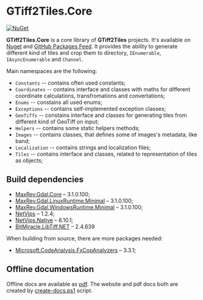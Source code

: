 # GTiff2Tiles.Core

[![NuGet](https://img.shields.io/nuget/v/GTiff2Tiles.svg)](https://www.nuget.org/packages/GTiff2Tiles/)

**GTiff2Tiles.Core** is a core library of **GTiff2Tiles** projects. It's available on [Nuget](https://www.nuget.org/packages/GTiff2Tiles/) and [GitHub Packages Feed](https://github.com/Gigas002/GTiff2Tiles/packages). It provides the ability to generate different kind of tiles and crop them to directory, `IEnumerable`, `IAsyncEnumerable` and `Channel`.

Main namespaces are the following:

- `Constants` -- contains often used constants;
- `Coordinates` -- contains interface and classes with maths for different coordinate calculations, transfromations and convertations;
- `Enums` -- constains all used enums;
- `Exceptions` -- contains self-implemented exception classes;
- `GeoTiffs` -- constains interface and classes for generating tiles from different kind of GeoTiff on input;
- `Helpers` -- contains some static helpers methods;
- `Images` -- contains classes, that defines some of images's metadata, like band;
- `Localization` -- contains strings and localization files;
- `Tiles` -- contains interface and classes, related to representation of tiles as objects;

## Build dependencies

- [MaxRev.Gdal.Core](https://www.nuget.org/packages/MaxRev.Gdal.Core/) – 3.1.0.100;
- [MaxRev.Gdal.LinuxRuntime.Minimal](https://www.nuget.org/packages/MaxRev.Gdal.LinuxRuntime.Minimal/) – 3.1.0.100;
- [MaxRev.Gdal.WindowsRuntime.Minimal](https://www.nuget.org/packages/MaxRev.Gdal.WindowsRuntime.Minimal/) – 3.1.0.100;
- [NetVips](https://www.nuget.org/packages/NetVips/) – 1.2.4;
- [NetVips.Native](https://www.nuget.org/packages/NetVips.Native/) – 8.10.1;
- [BitMiracle.LibTiff.NET](https://www.nuget.org/packages/BitMiracle.LibTiff.NET) – 2.4.639

When building from source, there are more packages needed:

- [Microsoft.CodeAnalysis.FxCopAnalyzers](https://www.nuget.org/packages/Microsoft.CodeAnalysis.FxCopAnalyzers) – 3.3.1;

## Offline documentation

Offline docs are available as [pdf](https://github.com/Gigas002/GTiff2Tiles/blob/master/docs/pdf/GTiff2Tiles.pdf). The website and pdf docs both are created by [create-docs.ps1](https://github.com/Gigas002/GTiff2Tiles/blob/master/create-docs.ps1) script.

